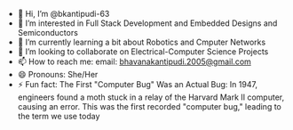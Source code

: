 - 👋 Hi, I’m @bkantipudi-63
- 👀 I’m interested in Full Stack Development and Embedded Designs and Semiconductors
- 🌱 I’m currently learning a bit about Robotics and Cmputer Networks
- 💞️ I’m looking to collaborate on Electrical-Computer Science Projects
- 📫 How to reach me: email: bhavanakantipudi.2005@gmail.com
- 😄 Pronouns: She/Her
- ⚡ Fun fact: The First "Computer Bug" Was an Actual Bug: In 1947, engineers found a moth stuck in a relay of the Harvard Mark II computer, causing an error. This was the first recorded "computer bug," leading to the term we use today

<!---
bkantipudi-63/bkantipudi-63 is a ✨ special ✨ repository because its `README.md` (this file) appears on your GitHub profile.
You can click the Preview link to take a look at your changes.
--->
